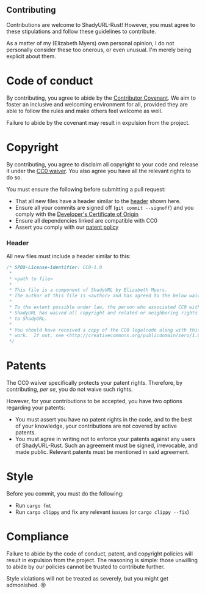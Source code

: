 Contributing
------------
Contributions are welcome to ShadyURL-Rust! However, you must agree to these stipulations and follow these guidelines to contribute.

As a matter of my (Elizabeth Myers) own personal opinion, I do not personally consider these too onerous, or even unusual. I'm merely being explicit about them.

Code of conduct
===============
By contributing, you agree to abide by the [Contributor Covenant](/CODE_OF_CONDUCT.md). We aim to foster an inclusive and welcoming environment for all, provided they are able to follow the rules and make others feel welcome as well.

Failure to abide by the covenant may result in expulsion from the project.

Copyright
==========
By contributing, you agree to disclaim all copyright to your code and release it under the [CC0 waiver](https://creativecommons.org/share-your-work/public-domain/cc0/). You also agree you have all the relevant rights to do so.

You must ensure the following before submitting a pull request:
* That all new files have a header similar to the [header](#header) shown here.
* Ensure all your commits are signed off (`git commit --signoff`) and you comply with the [Developer's Certificate of Origin](/DCO.txt)
* Ensure all dependencies linked are compatible with CC0
* Assert you comply with our [patent policy](#patents)

### Header
All new files must include a header similar to this:

```rust
/* SPDX-License-Identifier: CC0-1.0
 *
 * <path to file>
 *
 * This file is a component of ShadyURL by Elizabeth Myers.
 * The author of this file is <author> and has agreed to the below waiver.
 *
 * To the extent possible under law, the person who associated CC0 with
 * ShadyURL has waived all copyright and related or neighboring rights
 * to ShadyURL.
 *
 * You should have received a copy of the CC0 legalcode along with this
 * work.  If not, see <http://creativecommons.org/publicdomain/zero/1.0/>.
 */

```

Patents
=======
The CC0 waiver specifically protects your patent rights. Therefore, by contributing, *per se*, you do not waive such rights.

However, for your contributions to be accepted, you have two options regarding your patents:
- You must assert you have no patent rights in the code, and to the best of your knowledge, your contributions are not covered by active patents.
- You must agree in writing not to enforce your patents against any users of ShadyURL-Rust. Such an agreement must be signed, irrevocable, and made public. Relevant patents must be mentioned in said agreement.

Style
=====
Before you commit, you must do the following:

* Run `cargo fmt`
* Run `cargo clippy` and fix any relevant issues (or `cargo clippy --fix`)

Compliance
==========
Failure to abide by the code of conduct, patent, and copyright policies will result in expulsion from the project. The reasoning is simple: those unwilling to abide by our policies cannot be trusted to contribute further.

Style violations will not be treated as severely, but you might get admonished. 😜
